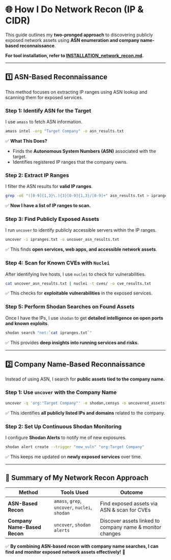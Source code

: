 # 🌐 How I Do Network Recon (IP & CIDR)

This guide outlines my **two-pronged approach** to discovering publicly exposed network assets using **ASN enumeration and company name-based reconnaissance**.

**For tool installation, refer to [INSTALLATION_network_recon.md](INSTALLATION_network_recon.md).**

---

## **1️⃣ ASN-Based Reconnaissance**
This method focuses on extracting IP ranges using ASN lookup and scanning them for exposed services.

### **Step 1: Identify ASN for the Target**
I use `amass` to fetch ASN information.
```bash
amass intel -org "Target Company" -o asn_results.txt
```
✅ **What This Does?**
- Finds the **Autonomous System Numbers (ASN)** associated with the target.
- Identifies registered IP ranges that the company owns.

### **Step 2: Extract IP Ranges**
I filter the ASN results for **valid IP ranges**.
```bash
grep -oE "([0-9]{1,3}\.){3}[0-9]{1,3}/[0-9]+" asn_results.txt > ipranges.txt
```
✅ **Now I have a list of IP ranges to scan.**

### **Step 3: Find Publicly Exposed Assets**
I run `uncover` to identify publicly accessible servers within the IP ranges.
```bash
uncover -i ipranges.txt -o uncover_asn_results.txt
```
✅ This finds **open services, web apps, and accessible network assets**.

### **Step 4: Scan for Known CVEs with `Nuclei`**
After identifying live hosts, I use `nuclei` to check for vulnerabilities.
```bash
cat uncover_asn_results.txt | nuclei -t cves/ -o cve_results.txt
```
✅ This checks for **exploitable vulnerabilities** in the exposed services.

### **Step 5: Perform Shodan Searches on Found Assets**
Once I have the IPs, I use `shodan` to get **detailed intelligence on open ports and known exploits**.
```bash
shodan search "net:`cat ipranges.txt`"
```
✅ This provides **deep insights into running services and risks.**

---

## **2️⃣ Company Name-Based Reconnaissance**
Instead of using ASN, I search for **public assets tied to the company name.**

### **Step 1: Use `uncover` with the Company Name**
```bash
uncover -q 'org:"Target Company"' -e shodan,censys -o uncovered_assets.txt
```
✅ This identifies **all publicly listed IPs and domains** related to the company.

### **Step 2: Set Up Continuous Shodan Monitoring**
I configure **Shodan Alerts** to notify me of new exposures.
```bash
shodan alert create --trigger "new_vuln" "org:Target Company"
```
✅ This keeps me updated on **newly exposed services** over time.

---

## **🚀 Summary of My Network Recon Approach**
| **Method** | **Tools Used** | **Outcome** |
|-----------|--------------|------------|
| **ASN-Based Recon** | `amass`, `grep`, `uncover`, `nuclei`, `shodan` | Find exposed assets via ASN & scan for CVEs |
| **Company Name-Based Recon** | `uncover`, `shodan alerts` | Discover assets linked to company name & monitor changes |

✅ **By combining ASN-based recon with company name searches, I can find and monitor exposed network assets effectively!** 🚀

